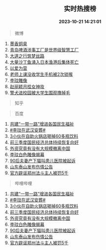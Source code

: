 <div align="center"><h2>实时热搜榜</h2><h4>2023-10-21 14:21:01</h4></div>

> 微博  

1. [墨香铜臭](https://s.weibo.com/weibo?q=%E5%A2%A8%E9%A6%99%E9%93%9C%E8%87%AD&t=31&band_rank=1&Refer=top)<br />
2. [青岛啤酒涉事工厂是世界级智慧工厂](https://s.weibo.com/weibo?q=%23%E9%9D%92%E5%B2%9B%E5%95%A4%E9%85%92%E6%B6%89%E4%BA%8B%E5%B7%A5%E5%8E%82%E6%98%AF%E4%B8%96%E7%95%8C%E7%BA%A7%E6%99%BA%E6%85%A7%E5%B7%A5%E5%8E%82%23&t=31&band_rank=2&Refer=top)<br />
3. [大道之行筑梦丝路](https://s.weibo.com/weibo?q=%23%E5%A4%A7%E9%81%93%E4%B9%8B%E8%A1%8C%E7%AD%91%E6%A2%A6%E4%B8%9D%E8%B7%AF%23&t=31&band_rank=3&Refer=top)<br />
4. [大量沙丁鱼涌入日本渔港后集体死亡](https://s.weibo.com/weibo?q=%23%E5%A4%A7%E9%87%8F%E6%B2%99%E4%B8%81%E9%B1%BC%E6%B6%8C%E5%85%A5%E6%97%A5%E6%9C%AC%E6%B8%94%E6%B8%AF%E5%90%8E%E9%9B%86%E4%BD%93%E6%AD%BB%E4%BA%A1%23&t=31&band_rank=4&Refer=top)<br />
5. [以爱为营](https://s.weibo.com/weibo?q=%E4%BB%A5%E7%88%B1%E4%B8%BA%E8%90%A5&t=31&band_rank=5&Refer=top)<br />
6. [老师上课没收学生手机被2次锁喉](https://s.weibo.com/weibo?q=%23%E8%80%81%E5%B8%88%E4%B8%8A%E8%AF%BE%E6%B2%A1%E6%94%B6%E5%AD%A6%E7%94%9F%E6%89%8B%E6%9C%BA%E8%A2%AB2%E6%AC%A1%E9%94%81%E5%96%89%23&t=31&band_rank=6&Refer=top)<br />
7. [李玟雕像](https://s.weibo.com/weibo?q=%23%E6%9D%8E%E7%8E%9F%E9%9B%95%E5%83%8F%23&t=31&band_rank=7&Refer=top)<br />
8. [赵丽颖月桂女神妆](https://s.weibo.com/weibo?q=%23%E8%B5%B5%E4%B8%BD%E9%A2%96%E6%9C%88%E6%A1%82%E5%A5%B3%E7%A5%9E%E5%A6%86%23&t=31&band_rank=8&Refer=top)<br />
9. [警犬进校园被大学生围观撸掉毛](https://s.weibo.com/weibo?q=%23%E8%AD%A6%E7%8A%AC%E8%BF%9B%E6%A0%A1%E5%9B%AD%E8%A2%AB%E5%A4%A7%E5%AD%A6%E7%94%9F%E5%9B%B4%E8%A7%82%E6%92%B8%E6%8E%89%E6%AF%9B%23&t=31&band_rank=9&Refer=top)<br />

> 知乎  


> 百度  

1. [共建“一带一路”增进各国民生福祉](https://www.baidu.com/s?wd=%E5%85%B1%E5%BB%BA%E2%80%9C%E4%B8%80%E5%B8%A6%E4%B8%80%E8%B7%AF%E2%80%9D%E5%A2%9E%E8%BF%9B%E5%90%84%E5%9B%BD%E6%B0%91%E7%94%9F%E7%A6%8F%E7%A5%89&sa=fyb_news&rsv_dl=fyb_news)<br />
2. [#李玟在武汉安葬#](https://www.baidu.com/s?wd=%23%E6%9D%8E%E7%8E%9F%E5%9C%A8%E6%AD%A6%E6%B1%89%E5%AE%89%E8%91%AC%23&sa=fyb_news&rsv_dl=fyb_news)<br />
3. [3小伙在自助火锅店喝掉60多瓶饮料](https://www.baidu.com/s?wd=3%E5%B0%8F%E4%BC%99%E5%9C%A8%E8%87%AA%E5%8A%A9%E7%81%AB%E9%94%85%E5%BA%97%E5%96%9D%E6%8E%8960%E5%A4%9A%E7%93%B6%E9%A5%AE%E6%96%99&sa=fyb_news&rsv_dl=fyb_news)<br />
4. [前三季度国民经济总体持续恢复向好](https://www.baidu.com/s?wd=%E5%89%8D%E4%B8%89%E5%AD%A3%E5%BA%A6%E5%9B%BD%E6%B0%91%E7%BB%8F%E6%B5%8E%E6%80%BB%E4%BD%93%E6%8C%81%E7%BB%AD%E6%81%A2%E5%A4%8D%E5%90%91%E5%A5%BD&sa=fyb_news&rsv_dl=fyb_news)<br />
5. [外资究竟有没有大规模撤离中国](https://www.baidu.com/s?wd=%E5%A4%96%E8%B5%84%E7%A9%B6%E7%AB%9F%E6%9C%89%E6%B2%A1%E6%9C%89%E5%A4%A7%E8%A7%84%E6%A8%A1%E6%92%A4%E7%A6%BB%E4%B8%AD%E5%9B%BD&sa=fyb_news&rsv_dl=fyb_news)<br />
6. [李玟白色雕像揭幕](https://www.baidu.com/s?wd=%E6%9D%8E%E7%8E%9F%E7%99%BD%E8%89%B2%E9%9B%95%E5%83%8F%E6%8F%AD%E5%B9%95&sa=fyb_news&rsv_dl=fyb_news)<br />
7. [90后夫妻产下猫叫患儿医院被起诉](https://www.baidu.com/s?wd=90%E5%90%8E%E5%A4%AB%E5%A6%BB%E4%BA%A7%E4%B8%8B%E7%8C%AB%E5%8F%AB%E6%82%A3%E5%84%BF%E5%8C%BB%E9%99%A2%E8%A2%AB%E8%B5%B7%E8%AF%89&sa=fyb_news&rsv_dl=fyb_news)<br />
8. [山东泰山发布伤情公告](https://www.baidu.com/s?wd=%E5%B1%B1%E4%B8%9C%E6%B3%B0%E5%B1%B1%E5%8F%91%E5%B8%83%E4%BC%A4%E6%83%85%E5%85%AC%E5%91%8A&sa=fyb_news&rsv_dl=fyb_news)<br />
9. [官方辟谣郑州法斗主人被罚5千](https://www.baidu.com/s?wd=%E5%AE%98%E6%96%B9%E8%BE%9F%E8%B0%A3%E9%83%91%E5%B7%9E%E6%B3%95%E6%96%97%E4%B8%BB%E4%BA%BA%E8%A2%AB%E7%BD%9A5%E5%8D%83&sa=fyb_news&rsv_dl=fyb_news)<br />

> 哔哩哔哩  

1. [共建“一带一路”增进各国民生福祉](https://www.baidu.com/s?wd=%E5%85%B1%E5%BB%BA%E2%80%9C%E4%B8%80%E5%B8%A6%E4%B8%80%E8%B7%AF%E2%80%9D%E5%A2%9E%E8%BF%9B%E5%90%84%E5%9B%BD%E6%B0%91%E7%94%9F%E7%A6%8F%E7%A5%89&sa=fyb_news&rsv_dl=fyb_news)<br />
2. [#李玟在武汉安葬#](https://www.baidu.com/s?wd=%23%E6%9D%8E%E7%8E%9F%E5%9C%A8%E6%AD%A6%E6%B1%89%E5%AE%89%E8%91%AC%23&sa=fyb_news&rsv_dl=fyb_news)<br />
3. [3小伙在自助火锅店喝掉60多瓶饮料](https://www.baidu.com/s?wd=3%E5%B0%8F%E4%BC%99%E5%9C%A8%E8%87%AA%E5%8A%A9%E7%81%AB%E9%94%85%E5%BA%97%E5%96%9D%E6%8E%8960%E5%A4%9A%E7%93%B6%E9%A5%AE%E6%96%99&sa=fyb_news&rsv_dl=fyb_news)<br />
4. [前三季度国民经济总体持续恢复向好](https://www.baidu.com/s?wd=%E5%89%8D%E4%B8%89%E5%AD%A3%E5%BA%A6%E5%9B%BD%E6%B0%91%E7%BB%8F%E6%B5%8E%E6%80%BB%E4%BD%93%E6%8C%81%E7%BB%AD%E6%81%A2%E5%A4%8D%E5%90%91%E5%A5%BD&sa=fyb_news&rsv_dl=fyb_news)<br />
5. [外资究竟有没有大规模撤离中国](https://www.baidu.com/s?wd=%E5%A4%96%E8%B5%84%E7%A9%B6%E7%AB%9F%E6%9C%89%E6%B2%A1%E6%9C%89%E5%A4%A7%E8%A7%84%E6%A8%A1%E6%92%A4%E7%A6%BB%E4%B8%AD%E5%9B%BD&sa=fyb_news&rsv_dl=fyb_news)<br />
6. [李玟白色雕像揭幕](https://www.baidu.com/s?wd=%E6%9D%8E%E7%8E%9F%E7%99%BD%E8%89%B2%E9%9B%95%E5%83%8F%E6%8F%AD%E5%B9%95&sa=fyb_news&rsv_dl=fyb_news)<br />
7. [90后夫妻产下猫叫患儿医院被起诉](https://www.baidu.com/s?wd=90%E5%90%8E%E5%A4%AB%E5%A6%BB%E4%BA%A7%E4%B8%8B%E7%8C%AB%E5%8F%AB%E6%82%A3%E5%84%BF%E5%8C%BB%E9%99%A2%E8%A2%AB%E8%B5%B7%E8%AF%89&sa=fyb_news&rsv_dl=fyb_news)<br />
8. [山东泰山发布伤情公告](https://www.baidu.com/s?wd=%E5%B1%B1%E4%B8%9C%E6%B3%B0%E5%B1%B1%E5%8F%91%E5%B8%83%E4%BC%A4%E6%83%85%E5%85%AC%E5%91%8A&sa=fyb_news&rsv_dl=fyb_news)<br />
9. [官方辟谣郑州法斗主人被罚5千](https://www.baidu.com/s?wd=%E5%AE%98%E6%96%B9%E8%BE%9F%E8%B0%A3%E9%83%91%E5%B7%9E%E6%B3%95%E6%96%97%E4%B8%BB%E4%BA%BA%E8%A2%AB%E7%BD%9A5%E5%8D%83&sa=fyb_news&rsv_dl=fyb_news)<br />
